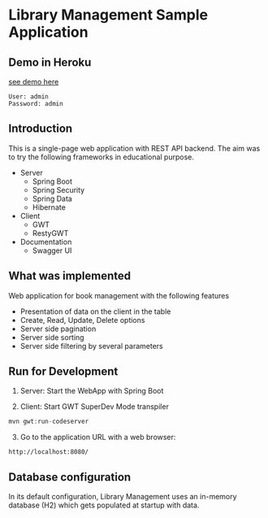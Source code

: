 # Library Management Sample Application
## Demo in Heroku

[see demo here](http://ikoval-library-management.herokuapp.com/)
 
 ```shell
User: admin
Password: admin
```
## Introduction
This is a single-page web application with REST API backend. The aim was to try the following frameworks in educational purpose.

- Server
  - Spring Boot
  - Spring Security
  - Spring Data
  - Hibernate
- Client
  - GWT
  - RestyGWT
- Documentation
  - Swagger UI
  
##  What was implemented
Web application for book management with the following features
  - Presentation of data on the client in the table
  - Create, Read, Update, Delete options
  - Server side pagination
  - Server side sorting
  - Server side filtering by several parameters

## Run for Development
1. Server: Start the WebApp with Spring Boot
   
2. Client: Start GWT SuperDev Mode transpiler
 ```java
mvn gwt:run-codeserver
```
3. Go to the application URL with a web browser:
 ```http
http://localhost:8080/
```
## Database configuration
In its default configuration, Library Management uses an in-memory database (H2) which gets populated at startup with data.
